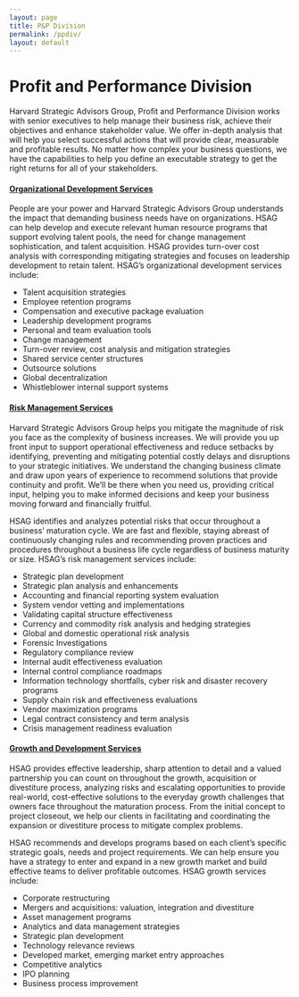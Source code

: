 ```yaml
---
layout: page
title: P&P Division
permalink: /ppdiv/
layout: default
---
```


<h1>Profit and Performance Division</h1>
<p>Harvard Strategic Advisors Group, Profit and Performance Division works with senior executives to help manage their business risk, achieve their objectives and enhance stakeholder value. We offer in-depth analysis that will help you select successful actions that will provide clear, measurable and profitable results. No matter how complex your business questions, we have the capabilities to help you define an executable strategy to get the right returns for all of your stakeholders.</p>
<div class="panel-group" id="accordion">
    <div class="panel panel-default">
      <div class="panel-heading">
        <h4 class="panel-title">
          <a data-toggle="collapse" data-parent="#accordion" href="#collapse1">Organizational Development Services</a>
        </h4>
      </div>
      <div id="collapse1" class="panel-collapse collapse in">
        <div class="panel-body">
        	<p>People are your power and Harvard Strategic Advisors Group understands the impact that demanding business needs have on organizations. HSAG can help develop and execute relevant human resource programs that support evolving talent pools, the need for change management sophistication, and talent acquisition. HSAG provides turn-over cost analysis with corresponding mitigating strategies and focuses on leadership development to retain talent. HSAG’s organizational development services include:
            <ul>
              <li>Talent acquisition strategies</li>
              <li>Employee retention programs</li>
              <li>Compensation and executive package evaluation</li>
              <li>Leadership development programs</li>
              <li>Personal and team evaluation tools</li>
              <li>Change management</li>
              <li>Turn-over review, cost analysis and mitigation strategies</li>
              <li>Shared service center structures</li>
              <li>Outsource solutions</li>
              <li>Global decentralization</li>
              <li>Whistleblower internal support systems</li>
            </ul>
          </p>
        </div>
      </div>
    </div>
    <div class="panel panel-default">
      <div class="panel-heading">
        <h4 class="panel-title">
          <a data-toggle="collapse" data-parent="#accordion" href="#collapse2">Risk Management Services</a>
        </h4>
      </div>
      <div id="collapse2" class="panel-collapse collapse">
        <div class="panel-body">
        	<p>Harvard Strategic Advisors Group helps you mitigate the magnitude of risk you face as the complexity of business increases. We will provide you up front input to support operational effectiveness and reduce setbacks by identifying, preventing and mitigating potential costly delays and disruptions to your strategic initiatives. We understand the changing business climate and draw upon years of experience to recommend solutions that provide continuity and profit. We’ll be there when you need us, providing critical input, helping you to make informed decisions and keep your business moving forward and financially fruitful.</p>
          <p>HSAG identifies and analyzes potential risks that occur throughout a business’ maturation cycle. We are fast and flexible, staying abreast of continuously changing rules and recommending proven practices and procedures throughout a business life cycle regardless of business maturity or size. HSAG’s risk management services include:
            <ul>
              <li>Strategic plan development</li>
              <li>Strategic plan analysis and enhancements</li>
              <li>Accounting and financial reporting system evaluation</li>
              <li>System vendor vetting and implementations</li>
              <li>Validating capital structure effectiveness</li>
              <li>Currency and commodity risk analysis and hedging strategies</li>
              <li>Global and domestic operational risk analysis</li>
              <li>Forensic Investigations</li>
              <li>Regulatory compliance review</li>
              <li>Internal audit effectiveness evaluation</li>
              <li>​Internal control compliance roadmaps</li>
              <li>Information technology shortfalls, cyber risk and disaster recovery programs</li>
              <li>Supply chain risk and effectiveness evaluations</li>
              <li>Vendor maximization programs</li>
              <li>Legal contract consistency and term analysis</li>
              <li>Crisis management readiness evaluation</li>
            </ul>
          </p>
        </div>
      </div>
    </div>
    <div class="panel panel-default">
      <div class="panel-heading">
        <h4 class="panel-title">
          <a data-toggle="collapse" data-parent="#accordion" href="#collapse3">Growth and Development Services</a>
        </h4>
      </div>
      <div id="collapse3" class="panel-collapse collapse">
        <div class="panel-body">
        	<p>HSAG provides effective leadership, sharp attention to detail and a valued partnership you can count on throughout the growth, acquisition or divestiture process, analyzing risks and escalating opportunities to provide real-world, cost-effective solutions to the everyday growth challenges that owners face throughout the maturation process. From the initial concept to project closeout, we help our clients in facilitating and coordinating the expansion or divestiture process to mitigate complex problems.</p>
          <p>HSAG recommends and develops programs based on each client’s specific strategic goals, needs and project requirements. We can help ensure you have a strategy to enter and expand in a new growth market and build effective teams to deliver profitable outcomes. HSAG growth services include:
            <ul>
              <li>Corporate restructuring</li>
              <li>Mergers and acquisitions: valuation, integration and divestiture</li>
              <li>Asset management programs</li>
              <li>Analytics and data management strategies</li>
              <li>Strategic plan development</li>
              <li>Technology relevance reviews</li>
              <li>Developed market, emerging market entry approaches</li>
              <li>Competitive analytics</li>
              <li>IPO planning</li>
              <li>Business process improvement</li>
            </ul>
          </p>
        </div>
      </div>
    </div>
